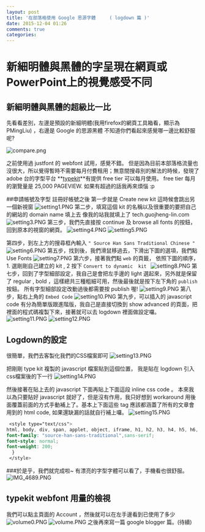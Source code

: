 ```yaml
---
layout: post
title: '在部落格使用 Google 思源字體　　　( logdown 篇 )'
date: 2015-12-04 01:26
comments: true
categories: 
---
```

# 新細明體與黑體的字呈現在網頁或PowerPoint上的視覺感受不同

## 新細明體與黑體的超級比一比
先看看差別，左邊是預設的新細明體(我用firefox的網頁工具箱看，顯示為PMingLiu) ，右邊是 Google 的思源黑體
不知道你們看起來感覺哪一邊比較舒服呢? 

![compare.png](http://user-image.logdown.io/user/359/blog/359/post/341822/gh1rwq9STOeJX5h1QI0p_compare.png)

之前使用過 justfont 的 webfont 試用，感覺不錯。
但是因為目前本部落格流量也沒很大，所以覺得暫時不需要每月付費租用；無意間搜尋別的解法的時候，發現了 adobe 台的字型平台 **[typekit](https://typekit.com/)**有提供 free tier 可以每月使用。 free tier 每月的瀏覽量是 25,000 PAGEVIEW. 如果有超過的話我再來煩惱 :p 

##申請帳號及字型
註冊好帳號之後
第一步就是 Create new kit 這時候會跳出另一個新視窗
![setting1.PNG](http://user-image.logdown.io/user/359/blog/359/post/341822/mLH18btoSvyEnC8Sre3U_setting1.PNG)
第二步，填寫這個 kit 的名稱以及很重要的要把自己的網站的 domain name 填上去 
像我的站我就填上了   tech.guojheng-lin.com 
![setting3.PNG](http://user-image.logdown.io/user/359/blog/359/post/341822/DfZB0joGTsi6rRJo54WX_setting3.PNG)
第三步，我們先直接按 continue 及 browse all fonts 的按鈕，回到原本的視窗的網頁。
![setting4.PNG](http://user-image.logdown.io/user/359/blog/359/post/341822/G6Biss7SC6ox9GciN2cb_setting4.PNG)
![setting5.PNG](http://user-image.logdown.io/user/359/blog/359/post/341822/NOJ49hpLRSyHQL7GDZhp_setting5.PNG)

第四步，到左上方的搜尋框內輸入 `" Source Han Sans Traditional Chinese "` 
![setting6.PNG](http://user-image.logdown.io/user/359/blog/359/post/341822/3GZy047zRxiipBu1fDH5_setting6.PNG)
第五步，找到後，我們滑鼠移過去，下滑出下圖的選項，我們點 Use Fonts 
![setting7.PNG](http://user-image.logdown.io/user/359/blog/359/post/341822/RCbz1q56QSCueB2lVE0D_setting7.PNG)
第六步，接著我們點 `web` 的頁籤， 依照下圖的順序， 1. 選剛剛自己建立的 kit , 2 按下 `Convert to dynamic  kit `
![setting8.PNG](http://user-image.logdown.io/user/359/blog/359/post/341822/uL5HOOgQRSGWUc8uuFJd_setting8.PNG)
第七步，回到了字型細部設定，我自己是會把左手邊的 light 選起來，另外就是保留了 regular , bold ，這樣總共三種粗細可用，然後最後就是按下左下角的 ` publish ` 按鈕。 所有字型細部設定改動過後都需要按 publish 喔!
![setting9.PNG](http://user-image.logdown.io/user/359/blog/359/post/341822/DfpdN4GQd6j7ja1mcdow_setting9.PNG)
第八步，點右上角的 ` Embed Code ` 
![setting10.PNG](http://user-image.logdown.io/user/359/blog/359/post/341822/zDEfDqpEQqu468jcbxOg_setting10.PNG)
第九步，可以插入的 javascript code 有分為簡單版跟進階版，我自己是直接切換到 show advanced 的頁面，把裡面的程式碼複製下來，接著就可以去 logdown 裡面做設定囉。  
![setting11.PNG](http://user-image.logdown.io/user/359/blog/359/post/341822/E3Rz5PX7QpSMQZXh59HK_setting11.PNG)
![setting12.PNG](http://user-image.logdown.io/user/359/blog/359/post/341822/6T9Aco6YQEqewKt1F21N_setting12.PNG)


## Logdown的設定
很簡單，我們去客製化我們的CSS檔案即可
![setting13.PNG](http://user-image.logdown.io/user/359/blog/359/post/341822/Rkb3coC8QZvx8dfl62IJ_setting13.PNG)

把剛剛 type kit 複製的 javascript 檔案貼到這個位置， 我是貼在 logdown 引入 css檔案後的下一行
![setting14.PNG](http://user-image.logdown.io/user/359/blog/359/post/341822/ORrQBmkRHuOIkjYaqY7Q_setting14.PNG)


然後接著在貼上去的 javascript 下面再貼上下面這段 inline css code 。 本來我以為只要貼好 javascript 就好了，但是沒有作用，我只好想到 workaround 用後面覆蓋前面的方式手動補上了。基本上下面這些 tag 應該都涵蓋了所有的文章會用到的 html code, 如果還缺漏的話就自行補上囉。 
![setting15.PNG](http://user-image.logdown.io/user/359/blog/359/post/341822/Z47WBXzGRyKdue6qaWxR_setting15.PNG)


```css
 <style type="text/css">
html, body, div, span, applet, object, iframe, h1, h2, h3, h4, h5, h6, p, blockquote, pre, a, abbr, acronym, address, big, cite, code, del, dfn, em, img, ins, kbd, q, s, samp, small, strike, strong, sub, sup, tt, var, b, u, i, center, dl, dt, dd, ol, ul, li, fieldset, form, label, legend, table, caption, tbody, tfoot, thead, tr, th, td, article, aside, canvas, details, embed, figure, figcaption, footer, header, hgroup, menu, nav, output, ruby, section, summary, time, mark, audio, video {
font-family: "source-han-sans-traditional",sans-serif;
font-style: normal;
font-weight: 200;
  }    
 </style>  
```

###於是乎，我們就完成啦~ 有漂亮的字型字體可以看了，手機看也很舒服。
![IMG_4689.PNG](http://user-image.logdown.io/user/359/blog/359/post/341822/maoonbWSFe1YxkIhIcMo_IMG_4689.PNG)

## typekit webfont 用量的檢視
我們可以點主頁面的 Account ，然後就可以在左手邊看到已使用了多少
![volume0.PNG](http://user-image.logdown.io/user/359/blog/359/post/341822/PbKDXTwoQS20CKgbAwb4_volume0.PNG)
![volume.PNG](http://user-image.logdown.io/user/359/blog/359/post/341822/rTbH3GsQQvqA7dRe5uOH_volume.PNG)
之後再來寫一篇 google blogger 篇。(待續)